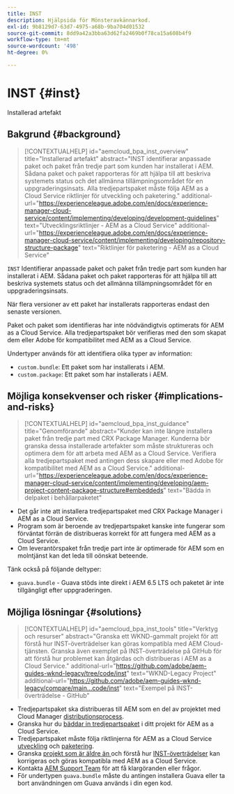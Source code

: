 ```yaml
---
title: INST
description: Hjälpsida för Mönsteravkännarkod.
exl-id: 9b8129d7-63d7-4975-a68b-9ba704d01532
source-git-commit: 8dd9a42a3bba63d62fa2469b0f78ca15a608b4f9
workflow-type: tm+mt
source-wordcount: '498'
ht-degree: 0%

---
```


# INST {#inst}

Installerad artefakt

## Bakgrund {#background}

>[!CONTEXTUALHELP]
>id="aemcloud_bpa_inst_overview"
>title="Installerad artefakt"
>abstract="INST identifierar anpassade paket och paket från tredje part som kunden har installerat i AEM. Sådana paket och paket rapporteras för att hjälpa till att beskriva systemets status och det allmänna tillämpningsområdet för en uppgraderingsinsats. Alla tredjepartspaket måste följa AEM as a Cloud Service riktlinjer för utveckling och paketering."
>additional-url="https://experienceleague.adobe.com/en/docs/experience-manager-cloud-service/content/implementing/developing/development-guidelines" text="Utvecklingsriktlinjer - AEM as a Cloud Service"
>additional-url="https://experienceleague.adobe.com/en/docs/experience-manager-cloud-service/content/implementing/developing/repository-structure-package" text="Riktlinjer för paketering - AEM as a Cloud Service"

`INST` Identifierar anpassade paket och paket från tredje part som kunden har installerat i AEM. Sådana paket och paket rapporteras för att hjälpa till att beskriva systemets status och det allmänna tillämpningsområdet för en uppgraderingsinsats.

När flera versioner av ett paket har installerats rapporteras endast den senaste versionen.

Paket och paket som identifieras har inte nödvändigtvis optimerats för AEM as a Cloud Service. Alla tredjepartspaket bör verifieras med den som skapat dem eller Adobe för kompatibilitet med AEM as a Cloud Service.

Undertyper används för att identifiera olika typer av information:

* `custom.bundle`: Ett paket som har installerats i AEM.
* `custom.package`: Ett paket som har installerats i AEM.

## Möjliga konsekvenser och risker {#implications-and-risks}

>[!CONTEXTUALHELP]
>id="aemcloud_bpa_inst_guidance"
>title="Genomförande"
>abstract="Kunder kan inte längre installera paket från tredje part med CRX Package Manager. Kunderna bör granska dessa installerade artefakter som måste struktureras och optimera dem för att arbeta med AEM as a Cloud Service. Verifiera alla tredjepartspaket med antingen dess skapare eller med Adobe för kompatibilitet med AEM as a Cloud Service."
>additional-url="https://experienceleague.adobe.com/en/docs/experience-manager-cloud-service/content/implementing/developing/aem-project-content-package-structure#embeddeds" text="Bädda in delpaket i behållarpaketet"


* Det går inte att installera tredjepartspaket med CRX Package Manager i AEM as a Cloud Service.
* Program som är beroende av tredjepartspaket kanske inte fungerar som förväntat förrän de distribueras korrekt för att fungera med AEM as a Cloud Service.
* Om leverantörspaket från tredje part inte är optimerade för AEM som en molntjänst kan det leda till oönskat beteende.

Tänk också på följande deltyper:

* `guava.bundle` - Guava stöds inte direkt i AEM 6.5 LTS och paketet är inte tillgängligt efter uppgraderingen.

## Möjliga lösningar {#solutions}

>[!CONTEXTUALHELP]
>id="aemcloud_bpa_inst_tools"
>title="Verktyg och resurser"
>abstract="Granska ett WKND-gammalt projekt för att förstå hur INST-överträdelser kan göras kompatibla med AEM Cloud-tjänsten. Granska även exemplet på INST-överträdelse på GitHub för att förstå hur problemet kan åtgärdas och distribueras i AEM as a Cloud Service."
>additional-url="https://github.com/adobe/aem-guides-wknd-legacy/tree/code/inst" text="WKND-Legacy Project"
>additional-url="https://github.com/adobe/aem-guides-wknd-legacy/compare/main...code/inst" text="Exempel på INST-överträdelse - GitHub"

* Tredjepartspaket ska distribueras till AEM som en del av projektet med Cloud Manager [distributionsprocess](https://experienceleague.adobe.com/en/docs/experience-manager-cloud-service/content/implementing/using-cloud-manager/deploy-code#deployment-process).
* Granska hur du [bäddar in tredjepartspaket](https://experienceleague.adobe.com/en/docs/experience-manager-cloud-service/content/implementing/developing/aem-project-content-package-structure#embedding-3rd-party-packages) i ditt projekt för AEM as a Cloud Service.
* Tredjepartspaket måste följa riktlinjerna för AEM as a Cloud Service [utveckling](https://experienceleague.adobe.com/en/docs/experience-manager-cloud-service/content/implementing/developing/development-guidelines) och [paketering](https://experienceleague.adobe.com/en/docs/experience-manager-cloud-service/content/implementing/developing/repository-structure-package).
* Granska [projekt som är äldre än ](https://github.com/adobe/aem-guides-wknd-legacy/tree/code/inst) och förstå hur [INST-överträdelser](https://github.com/adobe/aem-guides-wknd-legacy/compare/main...code/inst) kan korrigeras och göras kompatibla med AEM as a Cloud Service.
* Kontakta [AEM Support Team](https://helpx.adobe.com/enterprise/using/support-for-experience-cloud.html) för att få klargöranden eller frågor.
* För undertypen `guava.bundle` måste du antingen installera Guava eller ta bort användningen om Guava används i din egen kod.
